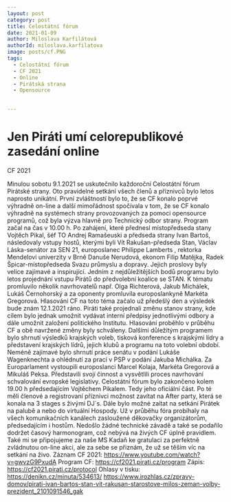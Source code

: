```yaml
---
layout: post
category: post
title: Celostátní fórum
date: 2021-01-09
author: Miloslava Karfilátová
authorId: miloslava.karfilatova
image: posts/cf.PNG
tags:
  - Celostátní fórum
  - CF 2021
  - Online
  - Pirátská strana
  - Opensource
 

---
```


# Jen Piráti umí celorepublikové zasedání online


 
CF 2021

Minulou sobotu 9.1.2021 se uskutečnilo každoroční Celostátní fórum Pirátské strany. Oto pravidelné setkání všech členů a příznivců bylo letos naprosto unikátní. První zvláštností bylo to, že se CF konalo poprvé výhradně on-line a další mimořádnost spočívala v tom, že se CF konalo výhradně na systémech strany provozovaných za pomoci opensource programů, což byla výzva hlavně pro Technický odbor strany.
Program začal na čas v 10.00 h. Po zahájení, které přednesl místopředseda stany Vojtěch Pikal, šéf TO Andrej Ramašeuski a předseda strany Ivan Bartoš, následovaly vstupy hostů, kterými byli Vít Rakušan-předseda Stan, Václav Láska-senátor za SEN 21, europoslanec Philippe Lamberts  , rektorka Mendelovi univerzity v Brně Danuše Nerudová, ekonom Filip Matějka, Radek Špicar-místopředseda Svazu průmyslu a dopravy. Jejich proslovy byly velice zajímavé a inspirující.
Jedním z nejdůležitějších bodů programu bylo letos projednání vstupu Pirátů do předvolební koalice se STAN. K tématu promluvilo několik navrhovatelů např. Olga Richterová, Jakub Michálek, Lukáš Černohorský a za oponenty promluvila europoslankyně Markéta Gregorová. Hlasování CF na toto téma začalo už předešlý den a výsledek bude znám 12.1.2021 ráno.
Piráti také projednali změnu stanov strany, kde cílem bylo jednak umožnit vydávat interní předpisy jednotlivými odbory a dále umožnit založení politického Institutu. Hlasování proběhlo v průběhu CF a obě navržené změny byly schváleny.
Dalšími důležitým programem bylo shrnutí výsledků krajských voleb, tisková konference s krajskými lídry a představení krajských lídrů, jejich klubů a programu na toto volební období.
Neméně zajímavé bylo shrnutí práce senátu v podání Lukáše Wagenknechta a ohlédnutí za prací v PSP v podání Jakuba Michálka.
Za Europarlament vystoupili europoslanci Marcel Kolaja, Markéta Gregorová a Mikuláš Peksa. Představili svojí činnost a vysvětlili proces navrhování  schvalování evropské legislativy.
Celostátní fórum bylo zakončeno kolem 19.00 h předsedajícím Vojtěchem Pikalem. Tedy jeho oficiální část. Po té měli členové a registrovaní příznivci možnost zavítat na After party, která se konala na 3 stages s živými DJ´s. Dále bylo možné zaítat na setkání Pirátek na palubě a nebo do virtuální Hospody.
Už v průběhu fóra probíhaly na všech komunikačních kanálech zasloužené děkovačky organizátorům, předsedajícím i hostům.  Nedošlo žádné technické závadě a také se podařilo dodržet časový harmonogram, což nebývá na živých CF úplně pravidlem. Také mi se připojujeme za naše MS Kadaň ke gratulaci za perfektně zvládnutou on-line akci, ale za sebe se přiznám, že už se těším víc na setkání na živo.
Záznam CF 2021: https://www.youtube.com/watch?v=gwvzG9PxudA
Program CF: https://cf2021.pirati.cz/program
Zápis: https://cf2021.pirati.cz/protocol
Ohlasy v tisku: https://denikn.cz/minuta/534613/
https://www.irozhlas.cz/zpravy-domov/pirati-ivan-bartos-stan-vit-rakusan-starostove-milos-zeman-volby-prezident_2101091546_gak



